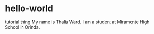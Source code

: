 # hello-world
tutorial thing
My name is Thalia Ward. I am a student at Miramonte High School in Orinda.

